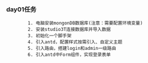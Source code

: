 ### day01任务
			1. 电脑安装mongonDB数据库(注意：需要配置环境变量)
			2. 安装studio3T连接数据库并导入数据
			3. 初始化一个脚手架
			4. 引入antd，配置样式按需引入、自定义主题
			5. 引入路由，搭建login和admin一级路由
			6. 引入antd中Form组件，实现登录表单


